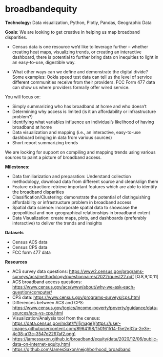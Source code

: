 # broadbandequity


**Technology:**
Data visualization, Python, Plotly, Pandas, Geographic Data

**Goals:**
We are looking to get creative in helping us map broadband disparities. 

- Census data is one resource we’d like to leverage further – whether creating heat maps, visualizing trends, or creating an interactive dashboard, there is potential to further bring data on inequities to light in an easy-to-use, digestible way. 

- What other ways can we define and demonstrate the digital divide? Some examples: Ookla speed test data can tell us the level of service different communities receive from their providers. FCC Form 477 data can show us where providers formally offer wired service. 

You will focus on: 
- Simply summarizing who has broadband at home and who doesn’t
- Determining why access is limited (is it an affordability or infrastructure problem?)
- Identifying what variables influence an individual’s likelihood of having broadband at home
- Data visualization and mapping (i.e., an interactive, easy-to-use dashboard bringing in data from various sources) 
- Short report summarizing trends

We are looking for support on compiling and mapping trends using various sources to paint a picture of broadband access.

**Milestones:**

- Data familiarization and preparation: Understand collection methodology, download data from different source and clean/align them
- Feature extraction: retrieve important features which are able to identify the broadband disparities
- Classification/Clustering: demonstrate the potential of distinguishing affordability or infrastructure problem in broadband access
- Spatial data science: incorporate spatial data to showcase the geopolitical and non-geographical relationships in broadband extent
- Data Visualization: create maps, plots, and dashboards (preferably interactive) to deliver the trends and insights


**Datasets**
- Census ACS data
- Census CPS data
- FCC form 477 data


**Resources**
- ACS survey data questions: https://www2.census.gov/programs-surveys/acs/methodology/questionnaires/2022/quest22.pdf [Q.8,9,10,11]
- ACS broadband access questions: https://www.census.gov/acs/www/about/why-we-ask-each-question/computer/
- CPS data: https://www.census.gov/programs-surveys/cps.html
- Differences between ACS and CPS: https://www.census.gov/topics/income-poverty/poverty/guidance/data-sources/acs-vs-cps.html
- Visualization/Analysis tool from the census: https://data.census.gov/mdat/#/![image](https://user-images.githubusercontent.com/8964198/150161514-f5e2e32a-2e3e-4c38-a13c-3547d2297af2.png)
- https://jamessaxon.github.io/broadband/equity/data/2020/12/06/public-data-on-internet-equity.html
- https://github.com/JamesSaxon/neighborhood_broadband




